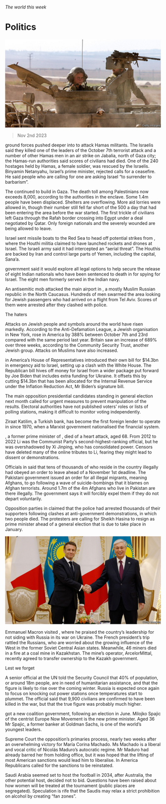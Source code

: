 ###### The world this week

# Politics 

#####  

![image](images/20231104_WWP002.jpg) 

> Nov 2nd 2023 

 ground forces pushed deeper into  to attack Hamas militants. The Israelis said they killed one of the leaders of the October 7th terrorist attack and a number of other Hamas men in an air strike on Jabalia, north of Gaza city; the Hamas-run authorities said scores of civilians had died. One of the 240 hostages held by Hamas, a female soldier, was rescued by the Israelis. Binyamin Netanyahu, Israel’s prime minister, rejected calls for a ceasefire. He said people who are calling for one are asking Israel “to surrender to barbarism”. 

The  continued to build in Gaza. The death toll among Palestinians now exceeds 8,000, according to the authorities in the enclave. Some 1.4m people have been displaced. Shelters are overflowing. More aid lorries were allowed in, though their number still fell far short of the 500 a day that had been entering the area before the war started. The first trickle of civilians left Gaza through the Rafah border crossing into Egypt under a deal negotiated by Qatar. Only foreign nationals and the severely wounded are being allowed to leave. 

Israel sent missile boats to the Red Sea to head off potential strikes from , where the Houthi militia claimed to have launched rockets and drones at Israel. The Israeli army said it had intercepted an “aerial threat”. The Houthis are backed by Iran and control large parts of Yemen, including the capital, Sana’a. 

 government said it would explore all legal options to help secure the release of eight Indian nationals who have been sentenced to death in  for spying for Israel. The eight men formerly served in the Indian navy. 

An antisemitic mob attacked the main airport in , a mostly Muslim Russian republic in the North Caucasus. Hundreds of men swarmed the area looking for Jewish passengers who had arrived on a flight from Tel Aviv. Scores of them were arrested after they clashed with police. 

The haters

Attacks on Jewish people and symbols around the world have risen markedly. According to the Anti-Defamation League, a Jewish organisation in New York,  rose in America by 388% between October 7th and 23rd compared with the same period last year. Britain saw an increase of 689% over three weeks, according to the Community Security Trust, another Jewish group. Attacks on Muslims have also increased. 

 in America’s House of Representatives introduced their own bill for $14.3bn in emergency aid to Israel, setting up a clash with the White House. The Republican bill hives off money for Israel from a wider package put forward by Joe Biden that includes extra funding for Ukraine. It offsets this by cutting $14.3bn that has been allocated for the Internal Revenue Service under the Inflation Reduction Act, Mr Biden’s signature bill. 

The main opposition presidential candidates standing in general election next month called for urgent measures to prevent manipulation of the results. Electoral authorities have not published voters’ roles or lists of polling stations, making it difficult to monitor voting independently.

Ziraat Katilim, a Turkish bank, has become the first foreign lender to operate in since 1970, when a Marxist government nationalised the financial system.

, a former prime minister of , died of a heart attack, aged 68. From 2012 to 2022 Li was the Communist Party’s second-highest-ranking official, but he was overshadowed by Xi Jinping, who has consolidated power. Censors have deleted many of the online tributes to Li, fearing they might lead to dissent or demonstrations.

Officials in  said that tens of thousands of  who reside in the country illegally had obeyed an order to leave ahead of a November 1st deadline. The Pakistani government issued an order for all illegal migrants, meaning Afghans, to go following a wave of suicide-bombings that it blames on Afghan terrorists. Around 1.7m of the 4m Afghans who live in Pakistan are there illegally. The government says it will forcibly expel them if they do not depart voluntarily.

Opposition parties in  claimed that the police had arrested thousands of their supporters following clashes at anti-government demonstrations, in which two people died. The protesters are calling for Sheikh Hasina to resign as prime minister ahead of a general election that is due to take place in January.

![image](images/20231104_WWP001.jpg) 


Emmanuel Macron visited , where he praised the country’s leadership for not siding with Russia in its war on Ukraine. The French president’s trip rattled the Russians, who are worried about the growing influence of the West in the former Soviet Central Asian states. Meanwhile, 46 miners died in a fire at a coal mine in Kazakhstan. The mine’s operator, ArcelorMittal, recently agreed to transfer ownership to the Kazakh government. 

Lest we forget

A senior official at the UN told the Security Council that 40% of population, or around 18m people, are in need of humanitarian assistance, and that the figure is likely to rise over the coming winter. Russia is expected once again to focus on knocking out power stations once temperatures start to plummet. The official said that 9,900 civilians are confirmed to have been killed in the war, but that the true figure was probably much higher. 

 got a new coalition government, following an election in June. Milojko Spajic of the centrist Europe Now Movement is the new prime minister. Aged 36 Mr Spajic, a former banker at Goldman Sachs, is one of the world’s youngest leaders. 

 Supreme Court  the opposition’s primaries process, nearly two weeks after an overwhelming victory for María Corina Machado. Ms Machado is a liberal and vocal critic of Nicolás Maduro’s autocratic regime. Mr Maduro had already barred her from holding office, but it was hoped that the lifting of most American sanctions would lead him to liberalise. In America Republicans called for the sanctions to be reinstated.

Saudi Arabia seemed set to host the football  in 2034, after Australia, the other potential host, decided not to bid. Questions have been raised about how women will be treated at the tournament (public places are segregated). Speculation is rife that the Saudis may relax a strict prohibition on alcohol by creating “fan zones”. 

